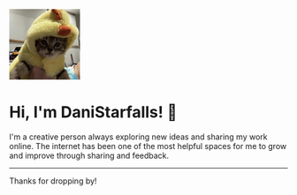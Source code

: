 <img src="https://github.com/DaniStarfalls/DaniStarfalls/blob/66f5fb5d1b74e44246882edc9f0df51ebf16ef19/DbTNPv4.jpg" alt="DaniWaterfalls' current profile picture" width="128"/>

# Hi, I'm DaniStarfalls! 💫
I'm a creative person always exploring new ideas and sharing my work online. The internet has been one of the most helpful spaces for me to grow and improve through sharing and feedback.

---

Thanks for dropping by!

